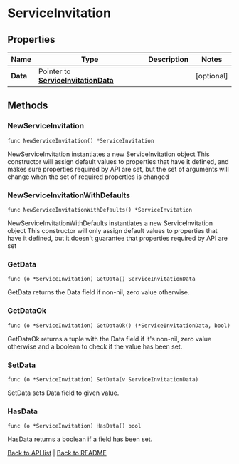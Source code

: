 # ServiceInvitation

## Properties

Name | Type | Description | Notes
------------ | ------------- | ------------- | -------------
**Data** | Pointer to [**ServiceInvitationData**](ServiceInvitationData.md) |  | [optional] 

## Methods

### NewServiceInvitation

`func NewServiceInvitation() *ServiceInvitation`

NewServiceInvitation instantiates a new ServiceInvitation object
This constructor will assign default values to properties that have it defined,
and makes sure properties required by API are set, but the set of arguments
will change when the set of required properties is changed

### NewServiceInvitationWithDefaults

`func NewServiceInvitationWithDefaults() *ServiceInvitation`

NewServiceInvitationWithDefaults instantiates a new ServiceInvitation object
This constructor will only assign default values to properties that have it defined,
but it doesn't guarantee that properties required by API are set

### GetData

`func (o *ServiceInvitation) GetData() ServiceInvitationData`

GetData returns the Data field if non-nil, zero value otherwise.

### GetDataOk

`func (o *ServiceInvitation) GetDataOk() (*ServiceInvitationData, bool)`

GetDataOk returns a tuple with the Data field if it's non-nil, zero value otherwise
and a boolean to check if the value has been set.

### SetData

`func (o *ServiceInvitation) SetData(v ServiceInvitationData)`

SetData sets Data field to given value.

### HasData

`func (o *ServiceInvitation) HasData() bool`

HasData returns a boolean if a field has been set.


[Back to API list](../README.md#documentation-for-api-endpoints) | [Back to README](../README.md)


